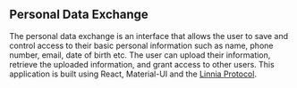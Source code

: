 ## Personal Data Exchange

The personal data exchange is an interface that allows the user to save and control access to their basic personal information such as name, phone number, email, date of birth etc. The user can upload their information, retrieve the uploaded information, and grant access to other users. This application is built using React, Material-UI and the [Linnia Protocol](https://github.com/ConsenSys/linnia-js).
